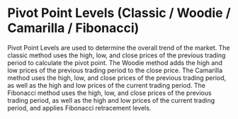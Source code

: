 # Pivot Point Levels (Classic / Woodie / Camarilla / Fibonacci)
Pivot Point Levels are used to determine the overall trend of the market. The classic method uses the high, low, and close prices of the previous trading period to calculate the pivot point. The Woodie method adds the high and low prices of the previous trading period to the close price. The Camarilla method uses the high, low, and close prices of the previous trading period, as well as the high and low prices of the current trading period. The Fibonacci method uses the high, low, and close prices of the previous trading period, as well as the high and low prices of the current trading period, and applies Fibonacci retracement levels.